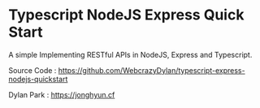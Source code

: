 # Typescript NodeJS Express Quick Start

A simple Implementing RESTful APIs in NodeJS, Express and Typescript.

Source Code : https://github.com/WebcrazyDylan/typescript-express-nodejs-quickstart

Dylan Park : https://jonghyun.cf
